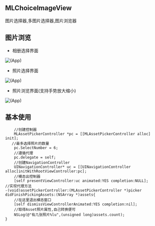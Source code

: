 ## MLChoiceImageView
图片选择器,多图片选择器,图片浏览器
## <a id="图片浏览"></a>图片浏览
- 相册选择界面

![(App)](http://a3.qpic.cn/psb?/V13XLmNA0zbAmP/h*c5kljL6Eu4G7mrHODX1.w5yWHcJ*D5cler106x55s!/b/dMIJTm62GwAA&bo=gAJwBAAAAAAFB9I!&rf=viewer_4)
- 照片选择界面

![(App)](http://a2.qpic.cn/psb?/V13XLmNA0zbAmP/i55cWgi.JmfWdyBWaGcjsQkXO.wvTVVR6smtKfFbZEs!/b/dHYCt20fAwAA&bo=gAJwBAAAAAAFB9I!&rf=viewer_4)
- 照片浏览界面(支持手势放大缩小)

![(App)](http://a2.qpic.cn/psb?/V13XLmNA0zbAmP/qBg9R2HNls*XIUx7YUwTMqUS3TcnWJxOTtseEjUTJr4!/b/dJOLd2.hKwAA&bo=gAJwBAAAAAAFB9I!&rf=viewer_4)
## <a id="基本使用"></a>基本使用
```objc
    //创建控制器
    MLAssetPickerController *pc = [[MLAssetPickerController alloc] init];
   //最多选择照片的数量
    pc.SelectNumber = 6;
    //遵循代理
    pc.delegate = self;
    //创建NavigationController
    UINavigationController* uc = [[UINavigationController alloc]initWithRootViewController:pc];
    //模态出控制器
    [self presentViewController:uc animated:YES completion:NULL];
//实现代理方法
-(void)assetPickerController:(MLAssetPickerController *)picker didFinishPickingAssets:(NSArray *)assets{
    //在这里退出模态窗口
    [self dismissViewControllerAnimated:YES completion:nil];
    //取得Asset照片属性,自己转换便可
    NSLog(@"有几张照片%lu",(unsigned long)assets.count);
}
```
